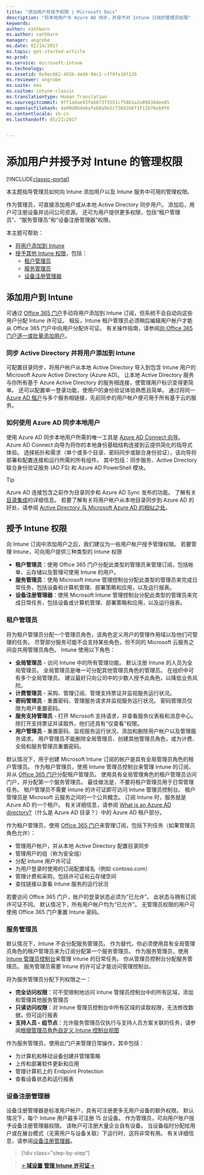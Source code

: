 ```yaml
---
title: "添加用户并授予权限 | Microsoft Docs"
description: "将本地用户与 Azure AD 同步，并授予对 Intune 订阅的管理员权限"
keywords: 
author: nathbarn
ms.author: nathbarn
manager: angrobe
ms.date: 02/14/2017
ms.topic: get-started-article
ms.prod: 
ms.service: microsoft-intune
ms.technology: 
ms.assetid: 6e9ec662-465b-4ed4-94c1-cff0fe18f126
ms.reviewer: angrobe
ms.suite: ems
ms.custom: intune-classic
ms.translationtype: Human Translation
ms.sourcegitcommit: 9ff1adae93fe6873f5551cf58b1a2e89638dee85
ms.openlocfilehash: 4a90d0bdebafeb8a9e5c73892b6f1f11b76eb9f6
ms.contentlocale: zh-cn
ms.lasthandoff: 05/23/2017


---
```


# <a name="add-users-and-give-administrative-permission-to-intune"></a>添加用户并授予对 Intune 的管理权限

[!INCLUDE[classic-portal](../includes/classic-portal.md)]

本主题指导管理员如何向 Intune 添加用户以及 Intune 服务中可用的管理权限。

作为管理员，可直接添加用户或从本地 Active Directory 同步用户。 添加后，用户可注册设备并访问公司资源。 还可为用户提供更多权限，包括“租户管理员”、“服务管理员”和“设备注册管理器”权限。

本主题可帮助：

- [将用户添加到 Intune](#add-users-to-intune)
- [授予其他 Intune 权限](#grant-intune-permissions)，包括：
  - [租户管理员](#tenant-administrator)
  - [服务管理员](#service-administrator)
  - [设备注册管理器](#device-enrollment-managers)

## <a name="add-users-to-intune"></a>添加用户到 Intune
可通过 [Office 365 门户](http://go.microsoft.com/fwlink/p/?LinkId=698854)手动将用户添加到 Intune 订阅，但系统不会自动向这些用户分配 Intune 许可证。 相反，Intune 租户管理员必须稍后编辑用户帐户才能从 Office 365 门户中向用户分配许可证。 有关操作指南，请参阅[向 Office 365 门户逐一或批量添加用户](https://support.office.com/article/Add-users-individually-or-in-bulk-to-Office-365-Admin-Help-1970f7d6-03b5-442f-b385-5880b9c256ec)。

### <a name="sync-active-directory-and-add-users-to-intune"></a>同步 Active Directory 并将用户添加到 Intune
可配置目录同步，将用户帐户从本地 Active Directory 导入到包含 Intune 用户的 Microsoft Azure Active Directory (Azure AD)。 让本地 Active Directory 服务与你所有基于 Azure Active Directory 的服务相连接，使管理用户标识变得更简单。 还可以配置单一登录功能，使用户的身份验证体验熟悉且简单。 通过将同一 [Azure AD 租户](https://azure.microsoft.com/documentation/articles/active-directory-aadconnect/)与多个服务相链接，先前同步的用户帐户便可用于所有基于云的服务。

### <a name="how-to-sync-on-premises-users-with-azure-ad"></a>如何使用 Azure AD 同步本地用户
使用 Azure AD 同步本地用户所需的唯一工具是 [Azure AD Connect 向导](https://www.microsoft.com/download/details.aspx?id=47594)。 Azure AD Connect 向导为将你的本地身份基础结构连接到云提供简化的指导式体验。  选择拓扑和需求（单个或多个目录、密码同步或联合身份验证），该向导将部署和配置连接和运行所需的所有组件。 其中包括：同步服务、Active Directory 联合身份验证服务 (AD FS) 和 Azure AD PowerShell 模块。

> [!TIP]
> Azure AD 连接包含之前作为目录同步和 Azure AD Sync 发布的功能。 了解有关[目录集成](http://technet.microsoft.com/library/jj573653.aspx)的详细信息。 若要了解有关将用户帐户从本地目录同步到 Azure AD 的好处，请参阅 [Active Directory 与 Microsoft Azure AD 的相似之处](http://technet.microsoft.com/library/dn518177.aspx)。

## <a name="grant-intune-permissions"></a>授予 Intune 权限

向 Intune 订阅中添加用户之后，我们建议为一些用户帐户授予管理权限。 若要管理 Intune，可向用户提供三种类型的 Intune 权限
-   **租户管理员**：使用 Office 365 门户分配此类型的管理员来管理订阅，包括帐单、云存储以及管理可使用 Intune 的用户。
-   **服务管理员**：使用 Microsoft Intune 管理控制台分配此类型的管理员来完成日常任务，包括设备和计算机管理、部署策略和应用，以及运行报表。
-   **设备注册管理器**：使用 Microsoft Intune 管理控制台分配此类型的管理员来完成日常任务，包括设备或计算机管理、部署策略和应用，以及运行报表。


### <a name="tenant-administrator"></a>租户管理员


将为租户管理员分配一个管理员角色，该角色定义用户的管理作用域以及他们可管理的任务。 尽管部分服务可能不会支持某些角色，但不同的 Microsoft 云服务之间会共用管理员角色。 Intune 使用以下角色：
- **全局管理员** - 访问 Intune 中的所有管理功能。 默认注册 Intune 的人员为全局管理员。 全局管理员是唯一可分配其他管理员角色的管理员。 在组织中可有多个全局管理员。 建议最好只向公司中的少数人授予此角色，以降低业务风险。
- **计费管理员** - 采购、管理订阅、管理支持票证并监视服务运行状况。
- **密码管理员** - 重置密码、管理服务请求并监视服务运行状况。 密码管理员仅限为用户重置密码。
- **服务支持管理员** - 打开 Microsoft 支持请求，并查看服务仪表板和消息中心。 除打开支持票证并读取外，他们还具有“仅查看”权限。
- **用户管理员** - 重置密码、监视服务运行状况、添加和删除用户帐户以及管理服务请求。 用户管理员不能删除全局管理员、创建其他管理员角色，或为计费、全局和服务管理员重置密码。

默认情况下，用于创建 Microsoft Intune 订阅的帐户是具有全局管理员角色的租户管理员。 作为租户管理员，使用 Intune 管理员控制台来管理 Intune 的订阅，并从 [Office 365 门户](http://go.microsoft.com/fwlink/p/?LinkId=698854)分配租户管理员。 使用具有全局管理角色的租户管理员访问门户，并分配第一个服务管理员。 最佳做法是，不要将租户管理员用于日常管理任务。 租户管理员不需要 Intune 的许可证即可访问 Intune 管理员控制台。 租户管理员是 Microsoft 云服务之间的一个公共概念。 订阅 Intune 时，服务就是 Azure AD 的一个租户。 有关详细信息，请参阅 [What is an Azure AD directory?](http://technet.microsoft.com/library/jj573650.aspx)（什么是 Azure AD 目录？）中的 Azure AD 租户部分。

作为租户管理员，使用 [Office 365 门户](http://go.microsoft.com/fwlink/p/?LinkId=698854)来管理订阅，包括下列任务（如果管理员角色允许）：

- 管理用户帐户，并从本地 Active Directory 配置目录同步
- 管理用户的组（称为安全组）
- 分配 Intune 用户许可证
- 为用户登录时使用的订阅配置域名（例如 contoso.com）
- 管理计费和采购，包括许可证和云存储空间
- 查找链接以查看 Intune 服务的运行状况

若要访问 Office 365 门户，帐户的登录状态必须为“已允许”。 此状态与拥有订阅许可证不同。 默认情况下，所有用户帐户均为“已允许”。 无管理员权限的用户可使用 Office 365 门户重置 Intune 密码。

### <a name="service-administrator"></a>服务管理员

默认情况下，Intune 不会分配服务管理员。 作为替代，你必须使用具有全局管理员角色的租户管理员来为订阅分配第一个服务管理员。 作为服务管理员，使用 [Intune 管理员控制台](https://manage.microsoft.com/)来管理 Intune 的日常任务。 你从管理员控制台分配服务管理员。 服务管理员需要 Intune 的许可证才能访问管理控制台。

将为服务管理员分配下列权限之一：
- **完全访问权限**：可不受限制地访问 Intune 管理员控制台中的所有区域，添加和管理其他服务管理员
- **只读访问权限**：对 Intune 管理员控制台中所有区域的读取权限，无法修改数据，但可运行报表
- **支持人员 - 组节点**：允许服务管理员仅执行与支持人员方案关联的任务，请参阅[根据管理员角色自定义 Intune 控制台视图](/intune-classic/deploy-use/control-what-admins-can-see-in-the-microsoft-intune-admin-console)

作为服务管理员，使用此门户来管理日常操作，其中包括：

- 为计算机和移动设备创建并管理策略
- 上传和部署软件更新和应用
- 管理计算机上的 Endpoint Protection
- 查看设备状态和运行报表

### <a name="device-enrollment-managers"></a>设备注册管理器

设备注册管理器是标准用户帐户，具有可注册更多无用户设备的额外权限。 默认情况下，每个 Intune 用户最多可注册 15 台设备。 作为管理员，可向用户账户授予设备注册管理器权限。 该帐户可注册大量企业自有设备。 当设备临时分配给用户或在展台模式（无需用户与设备关联）下运行时，这将非常有用。 有关详细信息，请参阅[设备注册管理器](/intune-classic/deploy-use/enroll-corporate-owned-devices-with-the-device-enrollment-manager-in-microsoft-intune)。

>[!div class="step-by-step"]

>[&larr;**域设置**](.\start-with-a-paid-subscription-to-microsoft-intune-step-2.md)     [**管理 Intune 许可证**&rarr;](.\start-with-a-paid-subscription-to-microsoft-intune-step-4.md)  

